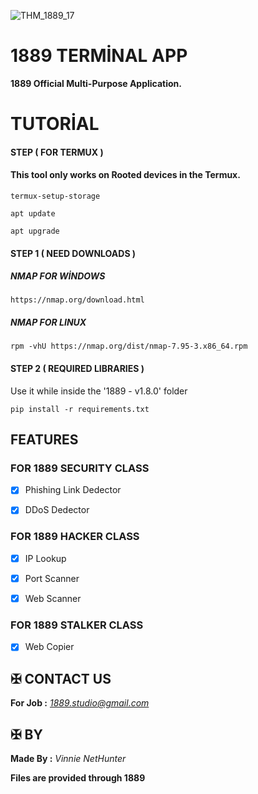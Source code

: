 ![THM_1889_17](https://github.com/user-attachments/assets/d6399db4-ec3a-4eb5-a165-a4b81ddc52ce)


# 1889 TERMİNAL APP


**1889 Official Multi-Purpose Application.**


# TUTORİAL


#### STEP ( FOR TERMUX )


#### This tool only works on Rooted devices in the Termux.


```
termux-setup-storage
```


```
apt update
```


```
apt upgrade
```


#### STEP 1 ( NEED DOWNLOADS )


##### NMAP FOR WİNDOWS


```
https://nmap.org/download.html
```


##### NMAP FOR LINUX 


```
rpm -vhU https://nmap.org/dist/nmap-7.95-3.x86_64.rpm
```


#### STEP 2 ( REQUIRED LIBRARIES )


Use it while inside the '1889 - v1.8.0' folder


```
pip install -r requirements.txt
```


## FEATURES 


### FOR 1889 SECURITY CLASS

- [x] Phishing Link Dedector
- [x] DDoS Dedector  



### FOR 1889 HACKER CLASS 

- [x] IP Lookup
- [x] Port Scanner
- [x] Web Scanner



### FOR 1889 STALKER CLASS

- [x] Web Copier



## ✠ CONTACT US 


**For Job :** *1889.studio@gmail.com*


## ✠ BY 


**Made By :** *Vinnie NetHunter*


**Files are provided through 1889**
